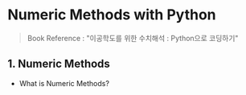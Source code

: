 # Numeric Methods with Python
> Book Reference : "이공학도를 위한 수치해석 : Python으로 코딩하기"

## 1. Numeric Methods    
- What is Numeric Methods?    

